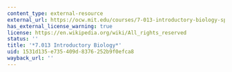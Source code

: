 ```yaml
---
content_type: external-resource
external_url: https://ocw.mit.edu/courses/7-013-introductory-biology-spring-2018/
has_external_license_warning: true
license: https://en.wikipedia.org/wiki/All_rights_reserved
status: ''
title: '*7.013 Introductory Biology*'
uid: 1531d135-e735-409d-8376-252b9f0efca8
wayback_url: ''
---
```

